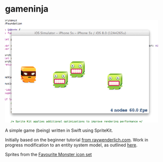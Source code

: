 
# gameninja

![](https://raw.githubusercontent.com/BenziAhamed/swift-game-ninja/master/screen.png)


A simple game (being) written in Swift using SpriteKit.

Initially based on the beginner tutorial [from raywenderlich.com](http://www.raywenderlich.com/42699/spritekit-tutorial-for-beginners). Work in progress modification to an entity system model, as outlined [here](http://www.raywenderlich.com/24878/introduction-to-component-based-architecture-in-games).

Sprites from the [Favourite Monster icon set](https://www.iconfinder.com/iconsets/Favorite_monsters)
